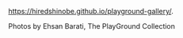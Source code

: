 https://hiredshinobe.github.io/playground-gallery/.

Photos by Ehsan Barati, The PlayGround Collection 


